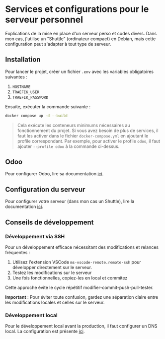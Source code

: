 # Services et configurations pour le serveur personnel

Explications de la mise en place d'un serveur perso et codes divers. Dans mon cas, j'utilise un "Shuttle" (ordinateur compact) en Debian, mais cette configuration peut s'adapter à tout type de serveur.

## Installation

Pour lancer le projet, créer un fichier `.env` avec les variables obligatoires suivantes :

1. `HOSTNAME`
2. `TRAEFIK_USER`
3. `TRAEFIK_PASSWORD`

Ensuite, exécuter la commande suivante :

```bash
docker compose up -d --build
```

> Cela exécute les conteneurs minimums nécessaires au fonctionnement du projet. Si vous avez besoin de plus de services, il faut les activer dans le fichier `docker-compose.yml` en ajoutant le profile correspondant. Par exemple, pour activer le profile `odoo`, il faut ajouter `--profile odoo` à la commande ci-dessus.

## Odoo

Pour configurer Odoo, lire sa documentation [ici](odoo/README.md).

## Configuration du serveur

Pour configurer votre serveur (dans mon cas un Shuttle), lire la documentation [ici](./docs/server-setup.md).

## Conseils de développement

### Développement via SSH

Pour un développement efficace nécessitant des modifications et relances fréquentes :

1. Utilisez l'extension VSCode `ms-vscode-remote.remote-ssh` pour développer directement sur le serveur.
2. Testez les modifications sur le serveur
3. Une fois fonctionnelles, copiez-les en local et commitez

Cette approche évite le cycle répétitif modifier-commit-push-pull-tester.

**Important** : Pour éviter toute confusion, gardez une séparation claire entre les modifications locales et celles sur le serveur.

### Développement local

Pour le développement local avant la production, il faut configurer un DNS local. La configuration est présente [ici](./docs/dnsmasq.md#configuration-du-dns).

